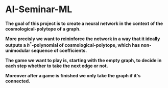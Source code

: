 # AI-Seminar-ML

**The goal of this project is to create a neural network in the context of the cosmological-polytope of a graph.**

**More precisly we want to reininforce the network in a way that it ideally outputs a $h^*$-polynomial of cosmological-polytope, which has non-unimodular sequence of coefficients.**

**The game we want to play is, starting with the empty graph, to decide in each step whether to take the next edge or not.**

**Moreover after a game is finished we only take the graph if it's connected.**
